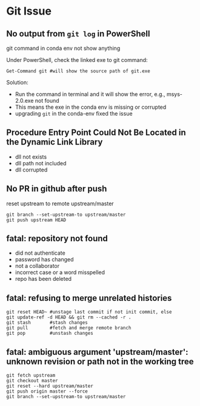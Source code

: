 # Git Issue

## No output from `git log` in PowerShell
git command in conda env not show anything

Under PowerShell, check the linked exe to git command:
```
Get-Command git #will show the source path of git.exe
```
Solution:
- Run the command in terminal and it will show the error, e.g., msys-2.0.exe not found 
- This means the exe in the conda env is missing or corrupted
- upgrading `git` in the conda-env fixed the issue

## Procedure Entry Point Could Not Be Located in the Dynamic Link Library
- dll not exists
- dll path not included
- dll corrupted

## No PR in github after push
reset upstream to remote upstream/master
```
git branch --set-upstream-to upstream/master
git push upstream HEAD
```

## fatal: repository not found
- did not authenticate
- password has changed
- not a collaborator
- incorrect case or a word misspelled
- repo has been deleted

## fatal: refusing to merge unrelated histories
```
git reset HEAD~ #unstage last commit if not init commit, else
git update-ref -d HEAD && git rm --cached -r .
git stash       #stash changes
git pull        #fetch and merge remote branch
git pop         #unstash changes
```

## fatal: ambiguous argument 'upstream/master': unknown revision or path not in the working tree
```
git fetch upstream
git checkout master
git reset --hard upstream/master  
git push origin master --force
git branch --set-upstream-to upstream/master
```
